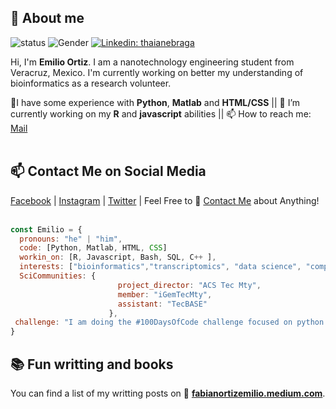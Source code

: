 ## 👋 About me

<!--https://user-images.githubusercontent.com/5713670/87202985-820dcb80-c2b6-11ea-9f56-7ec461c497c3.gif-->

![status](https://img.shields.io/badge/status-up-brightgreen) ![Gender](https://img.shields.io/badge/gender-%F0%9F%A4%B5-lightgrey) [![Linkedin: thaianebraga](https://img.shields.io/badge/-emilio_ortz-blue?style=flat-square&logo=Linkedin&logoColor=white&link=https://www.linkedin.com/in/thaianebraga/)](https://www.linkedin.com/in/emilio-fabian-ortiz/)


Hi, I'm **Emilio Ortiz**. I am a nanotechnology engineering student from Veracruz, Mexico. I'm currently working on better my understanding of bioinformatics as a research volunteer.  

🌱I have some experience with **Python**, **Matlab** and **HTML/CSS** || 🔭 I’m currently working on my **R** and **javascript** abilities || 📫 How to reach me: [Mail](A01733915@itesm.mx) 
<br>
<br>
## 📫 Contact Me on Social Media

[Facebook](https://www.facebook.com/people/Emilio-Fabian-Hdz-Ortiz/100007285271339/) | [Instagram](https://www.instagram.com/nano.milo/) | [Twitter](https://twitter.com/fabian_ortiz_em) | Feel Free to 💬 [Contact Me](A01733915@itesm.mx) about Anything!
<br>
<br>
```javascript
const Emilio = {
  pronouns: "he" | "him",
  code: [Python, Matlab, HTML, CSS]
  workin_on: [R, Javascript, Bash, SQL, C++ ],
  interests: ["bioinformatics","transcriptomics", "data science", "computational chemistry"],
  SciCommunities: {
                        project_director: "ACS Tec Mty",
                        member: "iGemTecMty",
                        assistant: "TecBASE"
                      },
 challenge: "I am doing the #100DaysOfCode challenge focused on python and R"
}
```
## 📚 Fun writting and books 

You can find a list of my writting posts on 📖 **[fabianortizemilio.medium.com](https://fabianortizemilio.medium.com/)**.
